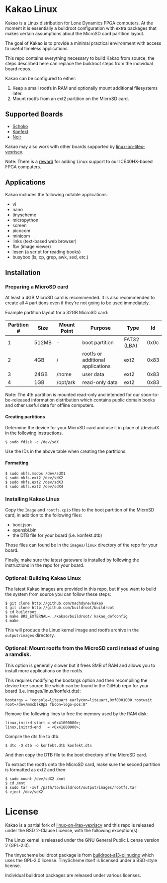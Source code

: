 # Kakao Linux

Kakao is a Linux distribution for Lone Dynamics FPGA computers. At the moment it is essentially a buildroot configuration with extra packages that makes certain assumptions about the MicroSD card partition layout.

The goal of Kakao is to provide a minimal practical environment with access to useful timeless applications.

This repo contains everything necessary to build Kakao from source, the steps described here can replace the buildroot steps from the individual board repos.

Kakao can be configured to either:

  1. Keep a small rootfs in RAM and optionally mount additional filesystems later.
  2. Mount rootfs from an ext2 partition on the MicroSD card.

## Supported Boards

  - [Schoko](https://machdyne.com/product/schoko-computer)
  - [Konfekt](https://machdyne.com/product/konfekt-computer)
  - [Noir](https://machdyne.com/product/noir-computer)

Kakao may also work with other boards supported by [linux-on-litex-vexriscv](https://github.com/litex-hub/linux-on-litex-vexriscv).

Note: There is a [reward](https://machdyne.com/bounties/) for adding Linux support to our ICE40HX-based FPGA computers.

## Applications

Kakao includes the following notable applications:

  - vi
  - nano
  - tinyscheme
  - micropython
  - screen
  - picocom
  - minicom
  - links (text-based web browser)
  - fbv (image viewer)
  - lesen (a script for reading books)
  - busybox (ls, cp, grep, awk, sed, etc.)

## Installation

### Preparing a MicroSD card

At least a 4GB MicroSD card is recommended. It is also recommended to create all 4 partitions even if they're not going to be used immediately.

Example partition layout for a 32GB MicroSD card:

| Partition # | Size | Mount Point | Purpose | Type | Id |
| ------------| ---- | ----------- | ------- | ---- | -- |
| 1 | 512MB | - | boot partition | FAT32 (LBA) | 0x0c |
| 2 | 4GB | / | rootfs or additional applications | ext2 | 0x83 |
| 3 | 24GB | /home | user data | ext2 | 0x83 |
| 4 | 1GB | /opt/ark | read-only data | ext2 | 0x83 |

Note: The 4th partition is mounted read-only and intended for our soon-to-be-released information distribution which contains public domain books and other useful data for offline computers.

#### Creating partitions

Determine the device for your MicroSD card and use it in place of /dev/sdX in the following instructions.

```
$ sudo fdisk -c /dev/sdX
```

Use the IDs in the above table when creating the partitions.

#### Formatting

```
$ sudo mkfs.msdos /dev/sdX1
$ sudo mkfs.ext2 /dev/sdX2
$ sudo mkfs.ext2 /dev/sdX3
$ sudo mkfs.ext2 /dev/sdX4
```

### Installing Kakao Linux

Copy the `Image` and `rootfs.cpio` files to the boot partition of the MicroSD card, in addition to the following files:

  - boot.json
  - opensbi.bin
  - the DTB file for your board (i.e. konfekt.dtb)

Those files can found be in the `images/linux` directory of the repo for your board.

Finally, make sure the latest gateware is installed by following the instructions in the repo for your board.

### Optional: Building Kakao Linux

The latest Kakao images are provided in this repo, but if you want to build the system from source you can follow these steps:

```
$ git clone http://github.com/machdyne/kakao
$ git clone http://github.com/buildroot/buildroot
$ cd buildroot
$ make BR2_EXTERNAL=../kakao/buildroot/ kakao_defconfig
$ make
```

This will produce the Linux kernel image and rootfs archive in the `output/images` directory.

### Optional: Mount rootfs from the MicroSD card instead of using a ramdisk.

This option is generally slower but it frees 8MB of RAM and allows you to install more applications on the rootfs.

This requires modifying the bootargs option and then recompiling the device tree source file which can be found in the GitHub repo for your board (i.e. images/linux/konfekt.dts):

```
bootargs = "console=liteuart earlycon=liteuart,0xf0001000 rootwait root=/dev/mmcblk0p2 fbcon=logo-pos:0"
```

Remove the following lines to free the memory used by the RAM disk:

```
linux,initrd-start = <0x41000000>;
linux,initrd-end   = <0x41800000>;
```

Compile the dts file to dtb:

```
$ dtc -O dtb -o konfekt.dtb konfekt.dts
```

And then copy the DTB file to the boot directory of the MicroSD card.

To extract the rootfs onto the MicroSD card, make sure the second partition is formatted as ext2 and then:

```
$ sudo mount /dev/sdX2 /mnt
$ cd /mnt
$ sudo tar -xvf /path/to/buildroot/output/images/rootfs.tar
$ eject /dev/sdX2
```

# License

Kakao is a partial fork of [linux-on-litex-vexriscv](https://github.com/litex-hub/linux-on-litex-vexriscv) and this repo is released under the BSD 2-Clause License, with the following exception(s):

The Linux kernel is released under the GNU General Public License version 2 (GPL-2.0).

The tinyscheme buildroot package is from [buildroot-a13-olinuxino](https://github.com/m039/buildroot-a13-olinuxino) which uses the GPL-2.0 license. TinyScheme itself is licensed under a BSD-style license.

Individual buildroot packages are released under various licenses.
